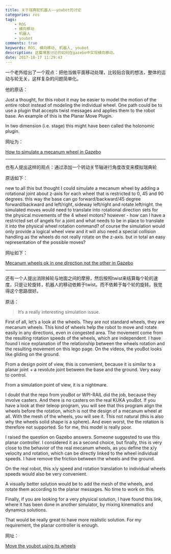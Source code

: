 ```yaml
---
title: 关于瑞典轮机器人——youbot的讨论
categories: ros
tags: 
    - ROS
    - 横向移动
    - 机器人
    - youbot
comments: true
keywords: ROS, 横向移动, 机器人, youbot
description: 这篇博客讨论的如何在gazebo中实现横向移动。
date: 2017-10-17 11:29:43
---
```


一个老外给出了一个观点：把他当做平面移动处理，比较贴合我的想法，整体的运动与轮无关，这样复杂的问题简单化。 

他的原话： 

Just a thought, for this robot it may be easier to model the motion of the entire robot instead of modeling the individual wheel. One path could be to use a plugin that accepts twist messages and applies them to the robot base. An example of this is the Planar Move Plugin.

In two dimension (i.e. stage) this might have been called the holonomic plugin. 

网址为： 

[How to simulate a mecanum wheel in Gazebo](http://answers.gazebosim.org/question/4078/how-to-simulate-a-mecanum-wheel-in-gazebo/)

* * *

也有人提出这样的观点：通过添加一个转动关节轴进行角度改变来模拟瑞典轮 

原话如下： 

new to all this but thought I could simulate a mecanum wheel by adding a rotational joint about z-axis for each wheel that is restricted to 0, 45 and 90 degrees. this way the base can go forward/backward/45 degree forward/backward and left/right, sideway left/right and rotate left/right. the simulated moves would need to translate into rotational direction sets for the physical movements of the 4 wheel motors? however - how can I have a restricted set of angels for a joint and what needs to be in place to translate it into the physical wheel rotation command? of course the simulation would only provide a logical wheel view and it will also need a special collision handling as the wheels do not really rotate on the z-axis. but in total an easy representation of the possible moves? 

网址如下： 

[Mecanum wheels ok in one direction not the other in Gazebo](http://answers.gazebosim.org/question/7084/mecanum-wheels-ok-in-one-direction-not-the-other-in-gazebo/)

* * *

还有一个人提出消除掉轮与地面之间的摩擦，然后按照twist来结算每个轮的速度，只是让轮旋转，机器人的移动依赖于twist。而不依赖于每个轮的旋转。我觉得这个思路很好。 

原话：

> It’s a really interesting simulation issue.

First of all, let’s a look at the wheels. They are not standard wheels, they are mecanum wheels. This kind of wheels help the robot to move and rotate easily in any directions, even in congested area. The movement come from the resulting rotation speeds of the wheels, which are independent. I have found I nice explanation of the relationship between the wheels rotation and the resulting movement on this lego page. On the videos, the youBot looks like gliding on the ground.

From a design point of view, this is convenient, because it is similar to a planar joint + a revolute joint between the base and the ground. Very easy to control.

From a simulation point of view, it is a nightmare.

I doubt that the repo from youBot or WPI-RAIL did the job, because they involve casters. And there is no casters on the real KUKA youBot. If you have a look at their teleop program, you will see that this program align the wheels before the rotation, which is not the design of a mecanum wheel at all. With the mesh of the wheels, you will see it. This not natural (this is also why the wheels solid shape is a sphere). And even worst, the the rotation is therefore not supported. So for me, this model is really poor.

I raised the question on Gazebo answers. Someone suggested to use this planar controller. I considered it as a second choice, but finally, this is very close to the behavior of the real mecanum wheels, as you define the x/y velocity and rotation, which can be directly linked to the wheel individual speeds. I have remove the friction between the wheels and the ground.

On the real robot, this x/y speed and rotation translation to individual wheels speeds would also be very convenient.

A visually better solution would be to add the mesh of the wheels, and rotate them according to the planar messages. No time to work on this.

Finally, if you are looking for a very physical solution, I have found this link, where it has been done in another simulator, by mixing kinematics and dynamics solutions.

That would be really great to have more realistic solution. For my requirement, the planar controller is enough.

网址： 

[Move the youbot using its wheels](https://github.com/micpalmia/youbot_ros_tools/issues/5)
